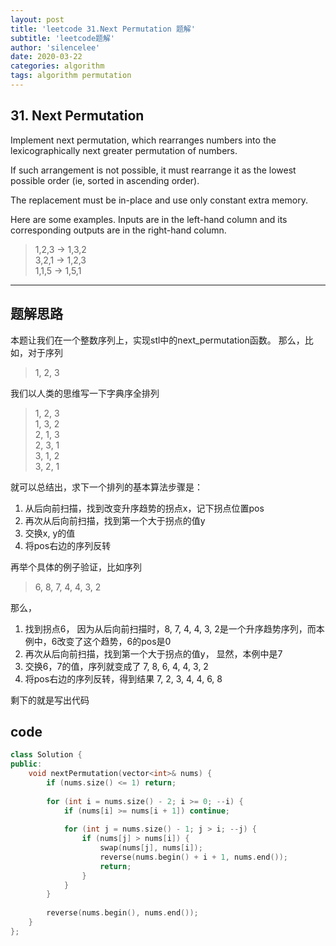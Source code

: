 ```yaml
---
layout: post
title: 'leetcode 31.Next Permutation 题解'
subtitle: 'leetcode题解'
author: 'silencelee'
date: 2020-03-22
categories: algorithm
tags: algorithm permutation
---
```


## 31. Next Permutation

Implement next permutation, which rearranges numbers into the lexicographically next greater permutation of numbers.

If such arrangement is not possible, it must rearrange it as the lowest possible order (ie, sorted in ascending order).

The replacement must be in-place and use only constant extra memory.

Here are some examples. Inputs are in the left-hand column and its corresponding outputs are in the right-hand column.

> 1,2,3 → 1,3,2  
3,2,1 → 1,2,3  
1,1,5 → 1,5,1  

---
## 题解思路
本题让我们在一个整数序列上，实现stl中的next_permutation函数。
那么，比如，对于序列

> 1, 2, 3

我们以人类的思维写一下字典序全排列

> 1, 2, 3   
1, 3, 2   
2, 1, 3    
2, 3, 1    
3, 1, 2  
3, 2, 1

就可以总结出，求下一个排列的基本算法步骤是：

1. 从后向前扫描，找到改变升序趋势的拐点x，记下拐点位置pos
2. 再次从后向前扫描，找到第一个大于拐点的值y
3. 交换x, y的值
4. 将pos右边的序列反转

再举个具体的例子验证，比如序列
> 6, 8, 7, 4, 4, 3, 2

那么，
1. 找到拐点6， 因为从后向前扫描时，8, 7, 4, 4, 3, 2是一个升序趋势序列，而本例中，6改变了这个趋势，6的pos是0
2. 再次从后向前扫描，找到第一个大于拐点的值y， 显然，本例中是7
3. 交换6，7的值，序列就变成了 7, 8, 6, 4, 4, 3, 2
4. 将pos右边的序列反转，得到结果 7, 2, 3, 4, 4, 6, 8

剩下的就是写出代码

## code 
```cpp
class Solution {
public:
    void nextPermutation(vector<int>& nums) {
        if (nums.size() <= 1) return;
        
        for (int i = nums.size() - 2; i >= 0; --i) {
            if (nums[i] >= nums[i + 1]) continue; 
            
            for (int j = nums.size() - 1; j > i; --j) {
                if (nums[j] > nums[i]) {
                    swap(nums[j], nums[i]);
                    reverse(nums.begin() + i + 1, nums.end());
                    return;
                }
            }  
        }
        
        reverse(nums.begin(), nums.end());        
    }
};
```

